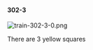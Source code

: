#### 302-3
![train-302-3-0.png](https://github.com/lil-lab/nlvr/raw/master/nlvr/train/images/26/train-302-3-0.png "train-302-3-0.png")

There are 3 yellow squares